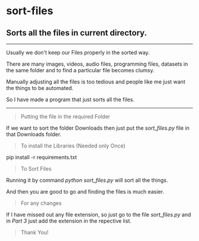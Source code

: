 # sort-files
## Sorts all the files in current directory.
---
 Usually we don't keep our Files properly in the sorted way.
 
 There are many images, videos, audio files, programming files, datasets in the same folder and to find a particular file becomes clumsy.
 
 Manually adjusting all the files is too tedious and people like me just want the things to be automated.
 
 So I have made a program that just sorts all the files.
 
---
> Putting the file in the required Folder

 If we want to sort the folder Downloads then just put the *sort_files.py* file in that Downloads folder.
 
 > To install the Libraries (Needed only Once)
 
 pip install -r requirements.txt
 
 > To Sort Files
 
 Running it by command *python sort_files.py* will sort all the things.
 
 And then you are good to go and finding the files is much easier.

> For any changes

 If I have missed out any file extension, so just go to the file *sort_files.py* and in *Part 3* just add the extension in the repective list.
 
 >Thank You!
